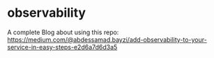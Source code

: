 # observability
A complete Blog about using this repo:
https://medium.com/@abdessamad.bayzi/add-observability-to-your-service-in-easy-steps-e2d6a7d6d3a5
